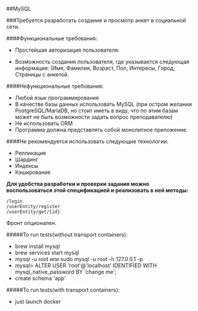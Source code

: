 ##MySQL

###Требуется разработать создание и просмотр анкет в социальной сети.

####Функциональные требования:

- Простейшая авторизация пользователя.

- Возможность создания пользователя, где указывается следующая информация: (Имя, Фамилия, Возраст, Пол, Интересы, Город, Страницы с анкетой.

####Нефункциональные требования:
- Любой язык программирования
- В качестве базы данных использовать MySQL (при остром желании PostgreSQL/MariaDB, но стоит иметь в виду, что по этим базам может не быть возможности задать вопрос преподавателю)
- Не использовать ORM
- Программа должна представлять собой монолитное приложение.

####Не рекомендуется использовать следующие технологии:
- Репликация
- Шардинг
- Индексы
- Кэширование

**Для удобства разработки и проверки задания можно воспользоваться этой спецификацией и реализовать в ней методы:**

    /login
    /userEntity/register
    /userEntity/get/{id}
Фронт опционален.



#####To run tests(without transport containers):
- brew install mysql
- brew services start mysql
- mysql -u root или sudo mysql -u root -h 127.0.0.1 -p
- mysql> ALTER USER 'root'@'localhost' IDENTIFIED WITH mysql_native_password BY 'change me';
- create schema 'app'

#####To run tests(with transport containers):
- just launch docker